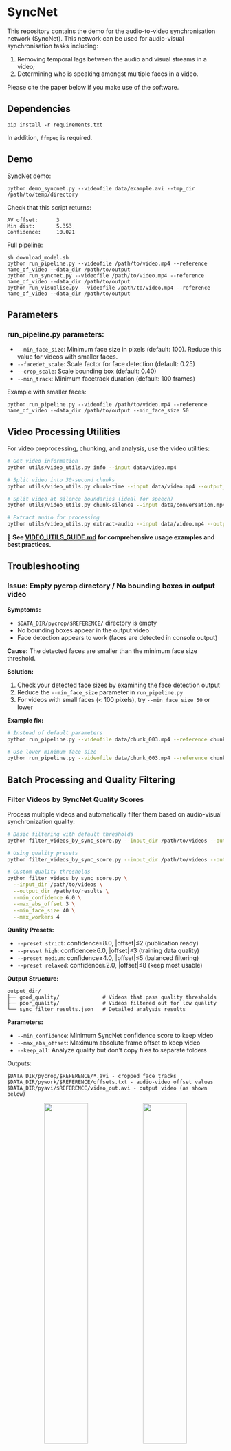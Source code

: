 # SyncNet

This repository contains the demo for the audio-to-video synchronisation network (SyncNet). This network can be used for audio-visual synchronisation tasks including: 
1. Removing temporal lags between the audio and visual streams in a video;
2. Determining who is speaking amongst multiple faces in a video. 

Please cite the paper below if you make use of the software. 

## Dependencies
```
pip install -r requirements.txt
```

In addition, `ffmpeg` is required.


## Demo

SyncNet demo:
```
python demo_syncnet.py --videofile data/example.avi --tmp_dir /path/to/temp/directory
```

Check that this script returns:
```
AV offset:      3 
Min dist:       5.353
Confidence:     10.021
```

Full pipeline:
```
sh download_model.sh
python run_pipeline.py --videofile /path/to/video.mp4 --reference name_of_video --data_dir /path/to/output
python run_syncnet.py --videofile /path/to/video.mp4 --reference name_of_video --data_dir /path/to/output
python run_visualise.py --videofile /path/to/video.mp4 --reference name_of_video --data_dir /path/to/output
```

## Parameters

### run_pipeline.py parameters:
- `--min_face_size`: Minimum face size in pixels (default: 100). Reduce this value for videos with smaller faces.
- `--facedet_scale`: Scale factor for face detection (default: 0.25)
- `--crop_scale`: Scale bounding box (default: 0.40)
- `--min_track`: Minimum facetrack duration (default: 100 frames)

Example with smaller faces:
```
python run_pipeline.py --videofile /path/to/video.mp4 --reference name_of_video --data_dir /path/to/output --min_face_size 50
```

## Video Processing Utilities

For video preprocessing, chunking, and analysis, use the video utilities:

```bash
# Get video information
python utils/video_utils.py info --input data/video.mp4

# Split video into 30-second chunks
python utils/video_utils.py chunk-time --input data/video.mp4 --output_dir chunks/ --duration 30

# Split video at silence boundaries (ideal for speech)
python utils/video_utils.py chunk-silence --input data/conversation.mp4 --output_dir chunks/

# Extract audio for processing
python utils/video_utils.py extract-audio --input data/video.mp4 --output audio/extracted.wav
```

**📖 See [VIDEO_UTILS_GUIDE.md](VIDEO_UTILS_GUIDE.md) for comprehensive usage examples and best practices.**

## Troubleshooting

### Issue: Empty pycrop directory / No bounding boxes in output video

**Symptoms:**
- `$DATA_DIR/pycrop/$REFERENCE/` directory is empty
- No bounding boxes appear in the output video
- Face detection appears to work (faces are detected in console output)

**Cause:** The detected faces are smaller than the minimum face size threshold.

**Solution:** 
1. Check your detected face sizes by examining the face detection output
2. Reduce the `--min_face_size` parameter in `run_pipeline.py`
3. For videos with small faces (< 100 pixels), try `--min_face_size 50` or lower

**Example fix:**
```bash
# Instead of default parameters
python run_pipeline.py --videofile data/chunk_003.mp4 --reference chunk_003 --data_dir data/test/

# Use lower minimum face size
python run_pipeline.py --videofile data/chunk_003.mp4 --reference chunk_003 --data_dir data/test/ --min_face_size 50
```

## Batch Processing and Quality Filtering

### Filter Videos by SyncNet Quality Scores

Process multiple videos and automatically filter them based on audio-visual synchronization quality:

```bash
# Basic filtering with default thresholds
python filter_videos_by_sync_score.py --input_dir /path/to/videos --output_dir /path/to/filtered_results

# Using quality presets
python filter_videos_by_sync_score.py --input_dir /path/to/videos --output_dir /path/to/results --preset high

# Custom quality thresholds
python filter_videos_by_sync_score.py \
  --input_dir /path/to/videos \
  --output_dir /path/to/results \
  --min_confidence 6.0 \
  --max_abs_offset 3 \
  --min_face_size 40 \
  --max_workers 4
```

**Quality Presets:**
- `--preset strict`: confidence≥8.0, |offset|≤2 (publication ready)
- `--preset high`: confidence≥6.0, |offset|≤3 (training data quality)
- `--preset medium`: confidence≥4.0, |offset|≤5 (balanced filtering)
- `--preset relaxed`: confidence≥2.0, |offset|≤8 (keep most usable)

**Output Structure:**
```
output_dir/
├── good_quality/              # Videos that pass quality thresholds
├── poor_quality/              # Videos filtered out for low quality
└── sync_filter_results.json   # Detailed analysis results
```

**Parameters:**
- `--min_confidence`: Minimum SyncNet confidence score to keep video
- `--max_abs_offset`: Maximum absolute frame offset to keep video
- `--keep_all`: Analyze quality but don't copy files to separate folders

Outputs:
```
$DATA_DIR/pycrop/$REFERENCE/*.avi - cropped face tracks
$DATA_DIR/pywork/$REFERENCE/offsets.txt - audio-video offset values
$DATA_DIR/pyavi/$REFERENCE/video_out.avi - output video (as shown below)
```
<p align="center">
  <img src="img/ex1.jpg" width="45%"/>
  <img src="img/ex2.jpg" width="45%"/>
</p>

## Publications
 
```
@InProceedings{Chung16a,
  author       = "Chung, J.~S. and Zisserman, A.",
  title        = "Out of time: automated lip sync in the wild",
  booktitle    = "Workshop on Multi-view Lip-reading, ACCV",
  year         = "2016",
}
```
